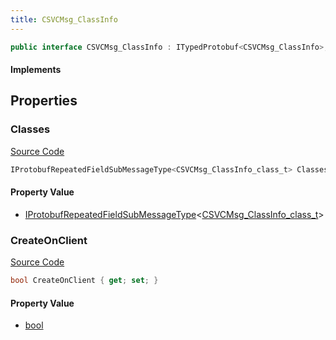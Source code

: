 ```yaml
---
title: CSVCMsg_ClassInfo
---
```


```csharp
public interface CSVCMsg_ClassInfo : ITypedProtobuf<CSVCMsg_ClassInfo>, INativeHandle, INetMessage<CSVCMsg_ClassInfo>, IDisposable
```

#### Implements

## Properties

### Classes

[Source Code](https://github.com/swiftly-solution/swiftlys2/blob/main/managed/src/SwiftlyS2.Generated/Protobufs/Interfaces/CSVCMsg_ClassInfo.cs#L21)

```csharp
IProtobufRepeatedFieldSubMessageType<CSVCMsg_ClassInfo_class_t> Classes { get; }
```

#### Property Value

- [IProtobufRepeatedFieldSubMessageType](/docs/api/shared/netmessages/iprotobufrepeatedfieldsubmessagetype-1)<[CSVCMsg_ClassInfo_class_t](/docs/api/shared/protobufdefinitions/csvcmsg_classinfo_class_t)>

### CreateOnClient

[Source Code](https://github.com/swiftly-solution/swiftlys2/blob/main/managed/src/SwiftlyS2.Generated/Protobufs/Interfaces/CSVCMsg_ClassInfo.cs#L18)

```csharp
bool CreateOnClient { get; set; }
```

#### Property Value

- [bool](https://learn.microsoft.com/dotnet/api/system.boolean)

